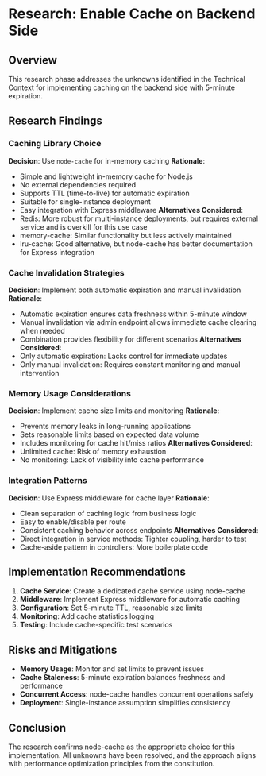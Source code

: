 # Research: Enable Cache on Backend Side

## Overview
This research phase addresses the unknowns identified in the Technical Context for implementing caching on the backend side with 5-minute expiration.

## Research Findings

### Caching Library Choice
**Decision**: Use `node-cache` for in-memory caching
**Rationale**:
- Simple and lightweight in-memory cache for Node.js
- No external dependencies required
- Supports TTL (time-to-live) for automatic expiration
- Suitable for single-instance deployment
- Easy integration with Express middleware
**Alternatives Considered**:
- Redis: More robust for multi-instance deployments, but requires external service and is overkill for this use case
- memory-cache: Similar functionality but less actively maintained
- lru-cache: Good alternative, but node-cache has better documentation for Express integration

### Cache Invalidation Strategies
**Decision**: Implement both automatic expiration and manual invalidation
**Rationale**:
- Automatic expiration ensures data freshness within 5-minute window
- Manual invalidation via admin endpoint allows immediate cache clearing when needed
- Combination provides flexibility for different scenarios
**Alternatives Considered**:
- Only automatic expiration: Lacks control for immediate updates
- Only manual invalidation: Requires constant monitoring and manual intervention

### Memory Usage Considerations
**Decision**: Implement cache size limits and monitoring
**Rationale**:
- Prevents memory leaks in long-running applications
- Sets reasonable limits based on expected data volume
- Includes monitoring for cache hit/miss ratios
**Alternatives Considered**:
- Unlimited cache: Risk of memory exhaustion
- No monitoring: Lack of visibility into cache performance

### Integration Patterns
**Decision**: Use Express middleware for cache layer
**Rationale**:
- Clean separation of caching logic from business logic
- Easy to enable/disable per route
- Consistent caching behavior across endpoints
**Alternatives Considered**:
- Direct integration in service methods: Tighter coupling, harder to test
- Cache-aside pattern in controllers: More boilerplate code

## Implementation Recommendations

1. **Cache Service**: Create a dedicated cache service using node-cache
2. **Middleware**: Implement Express middleware for automatic caching
3. **Configuration**: Set 5-minute TTL, reasonable size limits
4. **Monitoring**: Add cache statistics logging
5. **Testing**: Include cache-specific test scenarios

## Risks and Mitigations

- **Memory Usage**: Monitor and set limits to prevent issues
- **Cache Staleness**: 5-minute expiration balances freshness and performance
- **Concurrent Access**: node-cache handles concurrent operations safely
- **Deployment**: Single-instance assumption simplifies consistency

## Conclusion
The research confirms node-cache as the appropriate choice for this implementation. All unknowns have been resolved, and the approach aligns with performance optimization principles from the constitution.